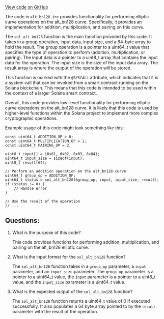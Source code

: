 [View code on GitHub](https://github.com/solana-labs/solana/blob/master/sdk/bpf/c/inc/sol/inc/alt_bn128.inc)

The code in `alt_bn128.inc` provides functionality for performing elliptic curve operations on the alt_bn128 curve. Specifically, it provides an implementation for addition, multiplication, and pairing on this curve. 

The `sol_alt_bn128` function is the main function provided by this code. It takes in a group operation, input data, input size, and a 64-byte array to hold the result. The group operation is a pointer to a uint64_t value that specifies the type of operation to perform (addition, multiplication, or pairing). The input data is a pointer to a uint8_t array that contains the input data for the operation. The input size is the size of the input data array. The result array is where the output of the operation will be stored. 

This function is marked with the `@SYSCALL` attribute, which indicates that it is a system call that can be invoked from a smart contract running on the Solana blockchain. This means that this code is intended to be used within the context of a larger Solana smart contract. 

Overall, this code provides low-level functionality for performing elliptic curve operations on the alt_bn128 curve. It is likely that this code is used by higher-level functions within the Solana project to implement more complex cryptographic operations. 

Example usage of this code might look something like this:

```
const uint64_t ADDITION_OP = 0;
const uint64_t MULTIPLICATION_OP = 1;
const uint64_t PAIRING_OP = 2;

uint8_t input[] = {0x01, 0x02, 0x03, 0x04};
uint64_t input_size = sizeof(input);
uint8_t result[64];

// Perform an addition operation on the alt_bn128 curve
uint64_t group_op = ADDITION_OP;
uint64_t status = sol_alt_bn128(&group_op, input, input_size, result);
if (status != 0) {
    // Handle error
}

// Use the result of the operation
// ...
```
## Questions: 
 1. What is the purpose of this code?
    
    This code provides functions for performing addition, multiplication, and pairing on the alt_bn128 elliptic curve.

2. What is the input format for the `sol_alt_bn128` function?
    
    The `sol_alt_bn128` function takes in a `group_op` parameter, a `input` parameter, and an `input_size` parameter. The `group_op` parameter is a pointer to a uint64_t value, the `input` parameter is a pointer to a uint8_t value, and the `input_size` parameter is a uint64_t value. 

3. What is the expected output of the `sol_alt_bn128` function?
    
    The `sol_alt_bn128` function returns a uint64_t value of 0 if executed successfully. It also populates a 64 byte array pointed to by the `result` parameter with the result of the operation.